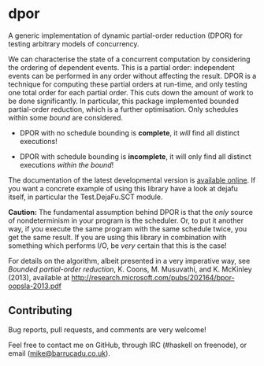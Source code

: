 dpor
====

A generic implementation of dynamic partial-order reduction (DPOR) for
testing arbitrary models of concurrency.

We can characterise the state of a concurrent computation by
considering the ordering of dependent events. This is a partial order:
independent events can be performed in any order without affecting the
result. DPOR is a technique for computing these partial orders at
run-time, and only testing one total order for each partial
order. This cuts down the amount of work to be done significantly. In
particular, this package implemented bounded partial-order reduction,
which is a further optimisation. Only schedules within some *bound*
are considered.

- DPOR with no schedule bounding is **complete**, it *will* find all
  distinct executions!

- DPOR with schedule bounding is **incomplete**, it will only find all
  distinct executions *within the bound*!

The documentation of the latest developmental version is
[available online][docs]. If you want a concrete example of using this
library have a look at dejafu itself, in particular the
Test.DejaFu.SCT module.

**Caution:** The fundamental assumption behind DPOR is that the *only*
source of nondeterminism in your program is the scheduler. Or, to put
it another way, if you execute the same program with the same schedule
twice, you get the same result. If you are using this library in
combination with something which performs I/O, be *very* certain that
this is the case!

For details on the algorithm, albeit presented in a very imperative
way, see *Bounded partial-order reduction*, K. Coons, M. Musuvathi,
and K. McKinley (2013), available at
http://research.microsoft.com/pubs/202164/bpor-oopsla-2013.pdf

Contributing
------------

Bug reports, pull requests, and comments are very welcome!

Feel free to contact me on GitHub, through IRC (#haskell on freenode),
or email (mike@barrucadu.co.uk).

[docs]: https://docs.barrucadu.co.uk/dpor
